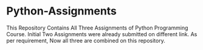 # Python-Assignments
This Repository Contains All Three Assignments of Python Programming Course.
Initial Two Assignments were already submitted on different link.
As per requirement, Now all three are combined on this repository.
